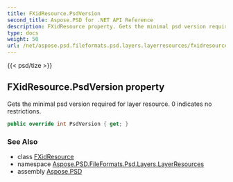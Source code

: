 ```yaml
---
title: FXidResource.PsdVersion
second_title: Aspose.PSD for .NET API Reference
description: FXidResource property. Gets the minimal psd version required for layer resource. 0 indicates no restrictions
type: docs
weight: 50
url: /net/aspose.psd.fileformats.psd.layers.layerresources/fxidresource/psdversion/
---
```

{{< psd/tize >}}
## FXidResource.PsdVersion property

Gets the minimal psd version required for layer resource. 0 indicates no restrictions.

```csharp
public override int PsdVersion { get; }
```

### See Also

* class [FXidResource](../)
* namespace [Aspose.PSD.FileFormats.Psd.Layers.LayerResources](../../fxidresource/)
* assembly [Aspose.PSD](../../../)


